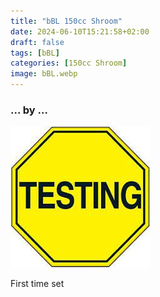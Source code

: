 ```yaml
---
title: "bBL 150cc Shroom"
date: 2024-06-10T15:21:58+02:00
draft: false
tags: [bBL]
categories: [150cc Shroom]
image: bBL.webp
---
```

### ... by ...
![Nothing there](testing.jpg)

First time set